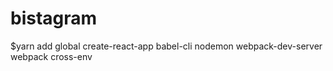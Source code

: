 # bistagram
$yarn add global create-react-app babel-cli nodemon webpack-dev-server webpack cross-env